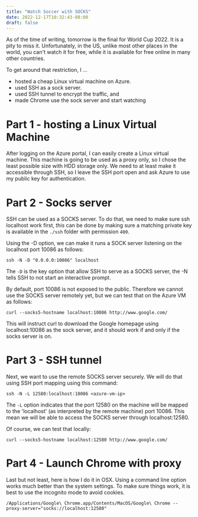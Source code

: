 ```yaml
---
title: "Watch Soccer with SOCKS"
date: 2022-12-17T10:32:43-08:00
draft: false
---
```


As of the time of writing, tomorrow is the final for World Cup 2022. It is a pity to miss it. Unfortunately, in the US, unlike most other places in the world, you can't watch it for free, while it is available for free online in many other countries.

To get around that restriction, I ...

- hosted a cheap Linux virtual machine on Azure.
- used SSH as a sock server.
- used SSH tunnel to encrypt the traffic, and
- made Chrome use the sock server and start watching

# Part 1 - hosting a Linux Virtual Machine
After logging on the Azure portal, I can easily create a Linux virtual machine. This machine is going to be used as a proxy only, so I chose the least possible size with HDD storage only. We need to at least make it accessible through SSH, so I leave the SSH port open and ask Azure to use my public key for authentication.

# Part 2 - Socks server
SSH can be used as a SOCKS server. To do that, we need to make sure ssh localhost work first, this can be done by making sure a matching private key is available in the `./ssh` folder with permission `400`.

Using the -D option, we can make it runs a SOCK server listening on the localhost port 10086 as follows:

```
ssh -N -D "0.0.0.0:10086" localhost
```

The `-D` is the key option that allow SSH to serve as a SOCKS server, the -N tells SSH to not start an interactive prompt.

By default, port 10086 is not exposed to the public. Therefore we cannot use the SOCKS server remotely yet, but we can test that on the Azure VM as follows:

```
curl --socks5-hostname localhost:10086 http://www.google.com/
```

This will instruct curl to download the Google homepage using localhost:10086 as the sock server, and it should work if and only if the socks server is on.

# Part 3 - SSH tunnel
Next, we want to use the remote SOCKS server securely. We will do that using SSH port mapping using this command:

```
ssh -N -L 12580:localhost:10086 <azure-vm-ip>
```

The `-L` option indicates that the port 12580 on the machine will be mapped to the 'localhost' (as interpreted by the remote machine) port 10086. This mean we will be able to access the SOCKS server through localhost:12580.

Of course, we can test that locally:

```
curl --socks5-hostname localhost:12580 http://www.google.com/
```

# Part 4 - Launch Chrome with proxy
Last but not least, here is how I do it in OSX. Using a command line option works much better than the system settings. To make sure things work, it is best to use the incognito mode to avoid cookies.

```
/Applications/Google\ Chrome.app/Contents/MacOS/Google\ Chrome --proxy-server="socks://localhost:12580"
```

